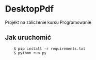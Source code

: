 # DesktopPdf

Projekt na zaliczenie kursu Programowanie

## Jak uruchomić

```angular2html
    $ pip install -r requirements.txt
    $ python run.py
```